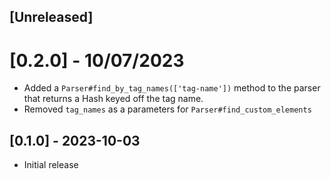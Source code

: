 ## [Unreleased]

# [0.2.0] - 10/07/2023

- Added a `Parser#find_by_tag_names(['tag-name'])` method to the parser that returns a Hash keyed off the tag name.
- Removed `tag_names` as a parameters for `Parser#find_custom_elements`

## [0.1.0] - 2023-10-03

- Initial release
